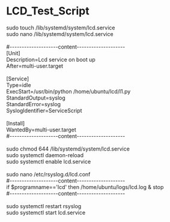 # LCD_Test_Script

sudo touch /lib/systemd/system/lcd.service<br>
sudo nano /lib/systemd/system/lcd.service<br>
<br>
#--------------------content--------------------<br>
 [Unit]<br>
 Description=Lcd service on boot up<br>
 After=multi-user.target<br>
<br>
 [Service]<br>
 Type=idle<br>
 ExecStart=/usr/bin/python /home/ubuntu/lcd/l1.py<br>
 StandardOutput=syslog<br>
 StandardError=syslog<br>
 SyslogIdentifier=ServiceScript<br>
<br>
 [Install]<br>
 WantedBy=multi-user.target<br>
#--------------------content--------------------<br>
<br>
sudo chmod 644 /lib/systemd/system/lcd.service<br>
sudo systemctl daemon-reload<br>
sudo systemctl enable lcd.service<br>
<br>
sudo nano /etc/rsyslog.d/lcd.conf<br>
#--------------------content--------------------<br>
if $programname=='lcd' then /home/ubuntu/logs/lcd.log & stop<br>
#--------------------content--------------------<br>
<br>
sudo systemctl restart rsyslog<br>
sudo systemctl start lcd.service <br>
<br>
